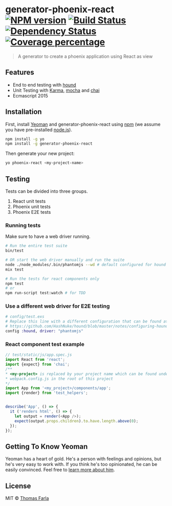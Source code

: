 # generator-phoenix-react [![NPM version][npm-image]][npm-url] [![Build Status][travis-image]][travis-url] [![Dependency Status][daviddm-image]][daviddm-url] [![Coverage percentage][coveralls-image]][coveralls-url]
> A generator to create a phoenix application using React as view

## Features
- End to end testing with [hound](https://github.com/HashNuke/hound)
- Unit Testing with [Karma](http://karma-runner.github.io), [mocha](https://mochajs.org/) and [chai](http://chaijs.com/)
- Ecmascript 2015

## Installation
First, install [Yeoman](http://yeoman.io) and generator-phoenix-react using [npm](https://www.npmjs.com/) (we assume you have pre-installed [node.js](https://nodejs.org/)).

```bash
npm install -g yo
npm install -g generator-phoenix-react
```

Then generate your new project:

```bash
yo phoenix-react <my-project-name>
```

## Testing
Tests can be divided into three groups.
1. React unit tests
2. Phoenix unit tests
3. Phoenix E2E tests

### Running tests
Make sure to have a web driver running.

```bash
# Run the entire test suite
bin/test

# OR start the web driver manually and run the suite
node ./node_modules/.bin/phantomjs --wd # default configured for hound
mix test

# Run the tests for react components only
npm test
# or
npm run-script test:watch # for TDD
```

### Use a different web driver for E2E testing

```elixir
# config/test.exs
# Replace this line with a different configuration that can be found at
# https://github.com/HashNuke/hound/blob/master/notes/configuring-hound.md
config :hound, driver: "phantomjs"
```

### React component test example

```javascript
// test/static/js/app.spec.js
import React from 'react';
import {expect} from 'chai';
/**
* <my-project> is replaced by your project name which can be found under "resolve.alias" in
* webpack.config.js in the root of this project
*/
import App from '<my_project>/components/app';
import {render} from 'test_helpers';


describe('App', () => {
  it ('renders html', () => {
    let output = render(<App />);
    expect(output.props.children).to.have.length.above(0);
  });
});
```

## Getting To Know Yeoman
Yeoman has a heart of gold. He's a person with feelings and opinions, but he's very easy to work with. If you think he's too opinionated, he can be easily convinced. Feel free to [learn more about him](http://yeoman.io/).

## License
MIT © [Thomas Farla](http://farla.io)

[npm-image]: https://badge.fury.io/js/generator-phoenix-react.svg
[npm-url]: https://npmjs.org/package/generator-phoenix-react
[travis-image]: https://travis-ci.org/TFarla/generator-phoenix-react.svg?branch=master
[travis-url]: https://travis-ci.org/TFarla/generator-phoenix-react
[daviddm-image]: https://david-dm.org/TFarla/generator-phoenix-react.svg?theme=shields.io
[daviddm-url]: https://david-dm.org/TFarla/generator-phoenix-react
[coveralls-image]: https://coveralls.io/repos/TFarla/generator-phoenix-react/badge.svg
[coveralls-url]: https://coveralls.io/r/TFarla/generator-phoenix-react
